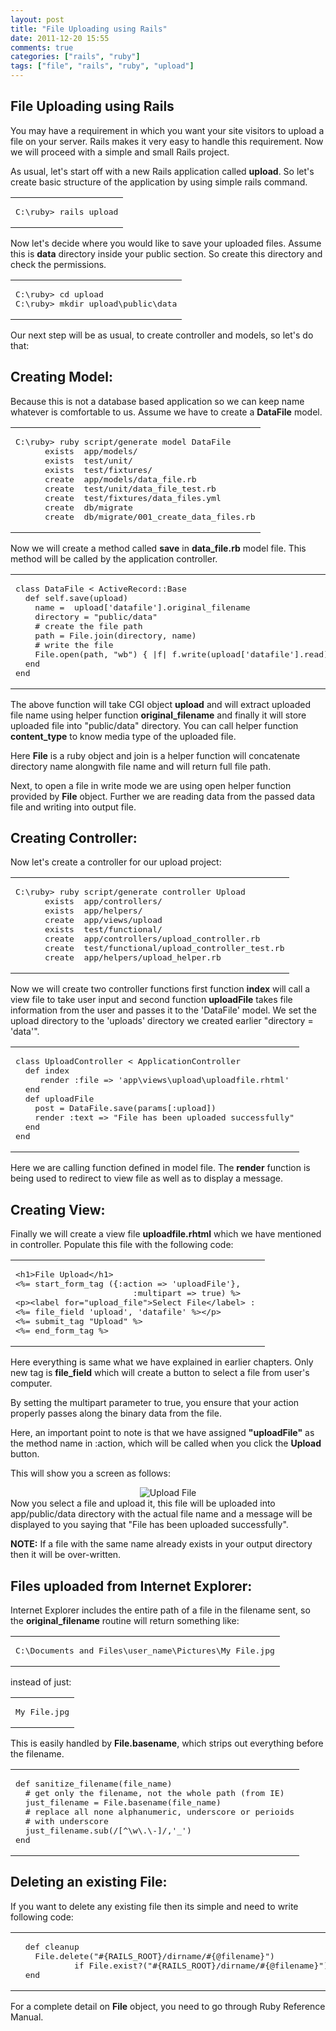 ```yaml
---
layout: post
title: "File Uploading using Rails"
date: 2011-12-20 15:55
comments: true
categories: ["rails", "ruby"]
tags: ["file", "rails", "ruby", "upload"]
---
```

## File Uploading using Rails
You may have a requirement in which you want your site visitors to upload a file on your server. Rails makes it very easy to handle this requirement. Now we will proceed with a simple and small Rails project.

As usual, let's start off with a new Rails application called <strong>upload</strong>. So let's create basic structure of the application by using simple rails command.
<table cellpadding="5">
<tbody>
<tr>
<td>
<pre>C:\ruby&gt; rails upload</pre>
</td>
</tr>
</tbody>
</table>
Now let's decide where you would like to save your uploaded files. Assume this is <strong>data</strong> directory inside your public section. So create this directory and check the permissions.
<table cellpadding="5">
<tbody>
<tr>
<td>
<pre>C:\ruby&gt; cd upload
C:\ruby&gt; mkdir upload\public\data</pre>
</td>
</tr>
</tbody>
</table>
Our next step will be as usual, to create controller and models, so let's do that:
<h2>Creating Model:</h2>
Because this is not a database based application so we can keep name whatever is comfortable to us. Assume we have to create a <strong>DataFile</strong> model.
<table cellpadding="5">
<tbody>
<tr>
<td>
<pre>C:\ruby&gt; ruby script/generate model DataFile
      exists  app/models/
      exists  test/unit/
      exists  test/fixtures/
      create  app/models/data_file.rb
      create  test/unit/data_file_test.rb
      create  test/fixtures/data_files.yml
      create  db/migrate
      create  db/migrate/001_create_data_files.rb</pre>
</td>
</tr>
</tbody>
</table>
Now we will create a method called <strong>save</strong> in <strong>data_file.rb</strong> model file. This method will be called by the application controller.
<table cellpadding="5">
<tbody>
<tr>
<td>
<pre>class DataFile &lt; ActiveRecord::Base
  def self.save(upload)
    name =  upload['datafile'].original_filename
    directory = "public/data"
    # create the file path
    path = File.join(directory, name)
    # write the file
    File.open(path, "wb") { |f| f.write(upload['datafile'].read) }
  end
end</pre>
</td>
</tr>
</tbody>
</table>
The above function will take CGI object <strong>upload</strong> and will extract uploaded file name using helper function <strong>original_filename</strong> and finally it will store uploaded file into "public/data" directory. You can call helper function <strong>content_type</strong> to know media type of the uploaded file.

Here <strong>File</strong> is a ruby object and join is a helper function will concatenate directory name alongwith file name and will return full file path.

Next, to open a file in write mode we are using open helper function provided by <strong>File</strong> object. Further we are reading data from the passed data file and writing into output file.
<h2>Creating Controller:</h2>
Now let's create a controller for our upload project:
<table cellpadding="5">
<tbody>
<tr>
<td>
<pre>C:\ruby&gt; ruby script/generate controller Upload
      exists  app/controllers/
      exists  app/helpers/
      create  app/views/upload
      exists  test/functional/
      create  app/controllers/upload_controller.rb
      create  test/functional/upload_controller_test.rb
      create  app/helpers/upload_helper.rb</pre>
</td>
</tr>
</tbody>
</table>
Now we will create two controller functions first function <strong>index</strong> will call a view file to take user input and second function <strong>uploadFile</strong> takes file information from the user and passes it to the 'DataFile' model. We set the upload directory to the 'uploads' directory we created earlier "directory = 'data'".
<table cellpadding="5">
<tbody>
<tr>
<td>
<pre>class UploadController &lt; ApplicationController
  def index
     render :file =&gt; 'app\views\upload\uploadfile.rhtml'
  end
  def uploadFile
    post = DataFile.save(params[:upload])
    render :text =&gt; "File has been uploaded successfully"
  end
end</pre>
</td>
</tr>
</tbody>
</table>
Here we are calling function defined in model file. The <strong>render</strong> function is being used to redirect to view file as well as to display a message.
<h2>Creating View:</h2>
Finally we will create a view file <strong>uploadfile.rhtml</strong> which we have mentioned in controller. Populate this file with the following code:
<table cellpadding="5">
<tbody>
<tr>
<td>
<pre>&lt;h1&gt;File Upload&lt;/h1&gt;
&lt;%= start_form_tag ({:action =&gt; 'uploadFile'}, 
                        :multipart =&gt; true) %&gt;
&lt;p&gt;&lt;label for="upload_file"&gt;Select File&lt;/label&gt; : 
&lt;%= file_field 'upload', 'datafile' %&gt;&lt;/p&gt;
&lt;%= submit_tag "Upload" %&gt;
&lt;%= end_form_tag %&gt;</pre>
</td>
</tr>
</tbody>
</table>
Here everything is same what we have explained in earlier chapters. Only new tag is <strong>file_field</strong> which will create a button to select a file from user's computer.

By setting the multipart parameter to true, you ensure that your action properly passes along the binary data from the file.

Here, an important point to note is that we have assigned <strong>"uploadFile"</strong> as the method name in :action, which will be called when you click the <strong>Upload</strong> button.

This will show you a screen as follows:

<center><img src="http://www.tutorialspoint.com/images/upload-file.gif" alt="Upload File" />

</center>Now you select a file and upload it, this file will be uploaded into app/public/data directory with the actual file name and a message will be displayed to you saying that "File has been uploaded successfully".

<strong>NOTE:</strong> If a file with the same name already exists in your output directory then it will be over-written.
<h2>Files uploaded from Internet Explorer:</h2>
Internet Explorer includes the entire path of a file in the filename sent, so the <strong>original_filename</strong> routine will return something like:
<table cellpadding="5">
<tbody>
<tr>
<td>
<pre>C:\Documents and Files\user_name\Pictures\My File.jpg</pre>
</td>
</tr>
</tbody>
</table>
instead of just:
<table cellpadding="5">
<tbody>
<tr>
<td>
<pre>My File.jpg</pre>
</td>
</tr>
</tbody>
</table>
This is easily handled by <strong>File.basename</strong>, which strips out everything before the filename.
<table cellpadding="5">
<tbody>
<tr>
<td>
<pre>def sanitize_filename(file_name)
  # get only the filename, not the whole path (from IE)
  just_filename = File.basename(file_name) 
  # replace all none alphanumeric, underscore or perioids
  # with underscore
  just_filename.sub(/[^\w\.\-]/,'_') 
end</pre>
</td>
</tr>
</tbody>
</table>
<h2>Deleting an existing File:</h2>
If you want to delete any existing file then its simple and need to write following code:
<table cellpadding="5">
<tbody>
<tr>
<td>
<pre>  def cleanup
    File.delete("#{RAILS_ROOT}/dirname/#{@filename}") 
            if File.exist?("#{RAILS_ROOT}/dirname/#{@filename}")
  end</pre>
</td>
</tr>
</tbody>
</table>
For a complete detail on <strong>File</strong> object, you need to go through Ruby Reference Manual.
